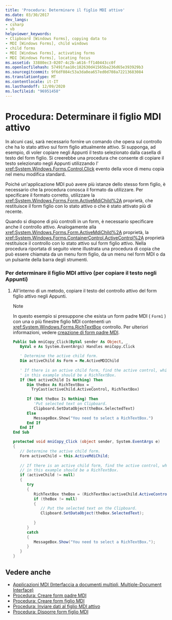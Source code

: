 ```yaml
---
title: 'Procedura: Determinare il figlio MDI attivo'
ms.date: 03/30/2017
dev_langs:
- csharp
- vb
helpviewer_keywords:
- Clipboard [Windows Forms], copying data to
- MDI [Windows Forms], child windows
- child forms
- MDI [Windows Forms], activating forms
- MDI [Windows Forms], locating focus
ms.assetid: 33880ec3-0207-4c2b-a616-ff140443cc0f
ms.openlocfilehash: 57491faa10c182630d41565ba236d65e393929b3
ms.sourcegitcommit: 9f6df084c53a3da0ea657ed0d708a72213683084
ms.translationtype: MT
ms.contentlocale: it-IT
ms.lasthandoff: 12/09/2020
ms.locfileid: "96951458"
---
```

# <a name="how-to-determine-the-active-mdi-child"></a>Procedura: Determinare il figlio MDI attivo
In alcuni casi, sarà necessario fornire un comando che opera sul controllo che ha lo stato attivo sul form figlio attualmente attivo. Si supponga, ad esempio, di voler copiare negli Appunti il testo selezionato dalla casella di testo del form figlio. Si creerebbe una procedura che consente di copiare il testo selezionato negli Appunti utilizzando l' <xref:System.Windows.Forms.Control.Click> evento della voce di menu copia nel menu modifica standard.  
  
 Poiché un'applicazione MDI può avere più istanze dello stesso form figlio, è necessario che la procedura conosca il formato da utilizzare. Per specificare il formato corretto, utilizzare la <xref:System.Windows.Forms.Form.ActiveMdiChild%2A> proprietà, che restituisce il form figlio con lo stato attivo o che è stato attivato più di recente.  
  
 Quando si dispone di più controlli in un form, è necessario specificare anche il controllo attivo. Analogamente alla <xref:System.Windows.Forms.Form.ActiveMdiChild%2A> proprietà, la <xref:System.Windows.Forms.ContainerControl.ActiveControl%2A> proprietà restituisce il controllo con lo stato attivo sul form figlio attivo. Nella procedura riportata di seguito viene illustrata una procedura di copia che può essere chiamata da un menu form figlio, da un menu nel form MDI o da un pulsante della barra degli strumenti.  
  
### <a name="to-determine-the-active-mdi-child-to-copy-its-text-to-the-clipboard"></a>Per determinare il figlio MDI attivo (per copiare il testo negli Appunti)  
  
1. All'interno di un metodo, copiare il testo del controllo attivo del form figlio attivo negli Appunti.  
  
    > [!NOTE]
    > In questo esempio si presuppone che esista un form padre MDI ( `Form1` ) con una o più finestre figlio MDI contenenti un <xref:System.Windows.Forms.RichTextBox> controllo. Per ulteriori informazioni, vedere [creazione di form padre MDI](how-to-create-mdi-parent-forms.md).  
  
    ```vb  
    Public Sub mniCopy_Click(ByVal sender As Object, _  
       ByVal e As System.EventArgs) Handles mniCopy.Click  
  
       ' Determine the active child form.  
       Dim activeChild As Form = Me.ActiveMDIChild  
  
       ' If there is an active child form, find the active control, which  
       ' in this example should be a RichTextBox.  
       If (Not activeChild Is Nothing) Then  
          Dim theBox As RichTextBox = _  
            TryCast(activeChild.ActiveControl, RichTextBox)  
  
          If (Not theBox Is Nothing) Then  
             'Put selected text on Clipboard.  
             Clipboard.SetDataObject(theBox.SelectedText)  
          Else  
             MessageBox.Show("You need to select a RichTextBox.")  
          End If  
       End If  
    End Sub  
    ```  
  
    ```csharp  
    protected void mniCopy_Click (object sender, System.EventArgs e)  
    {  
       // Determine the active child form.  
       Form activeChild = this.ActiveMdiChild;  
  
       // If there is an active child form, find the active control, which  
       // in this example should be a RichTextBox.  
       if (activeChild != null)  
       {
          try  
          {  
             RichTextBox theBox = (RichTextBox)activeChild.ActiveControl;  
             if (theBox != null)  
             {  
                // Put the selected text on the Clipboard.  
                Clipboard.SetDataObject(theBox.SelectedText);  
  
             }  
          }  
          catch  
          {  
             MessageBox.Show("You need to select a RichTextBox.");  
          }  
       }  
    }  
    ```  
  
## <a name="see-also"></a>Vedere anche

- [Applicazioni MDI (Interfaccia a documenti multipli, Multiple-Document Interface)](multiple-document-interface-mdi-applications.md)
- [Procedura: Creare form padre MDI](how-to-create-mdi-parent-forms.md)
- [Procedura: Creare form figlio MDI](how-to-create-mdi-child-forms.md)
- [Procedura: Inviare dati al figlio MDI attivo](how-to-send-data-to-the-active-mdi-child.md)
- [Procedura: Disporre form figlio MDI](how-to-arrange-mdi-child-forms.md)
